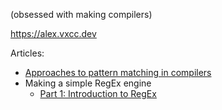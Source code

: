 (obsessed with making compilers)

https://alex.vxcc.dev

Articles:
- [Approaches to pattern matching in compilers](https://vxcc.dev/alex/compiler-pattern-matching.typ.desktop.html)
- Making a simple RegEx engine
  - [Part 1: Introduction to RegEx](https://vxcc.dev/alex/article-make-regex-engine-1.typ.desktop.html)
